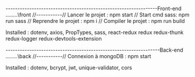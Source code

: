 

----------------------------------------------------------------Front-end
........\front
//-----------// Lancer le projet : npm start
// Start cmd sass: npm run sass
// Reprendre le projet : npm i
// Compiler le projet : npm run build

Installed : 
dotenv, axios, PropTypes, sass, 
react-redux redux redux-thunk redux-logger redux-devtools-extension


-----------------------------------------------------------------Back-end 
........\back
//-----------// Connexion à mongoDB : npm start

Installed : 
dotenv, bcrypt, jwt, unique-validator, cors

